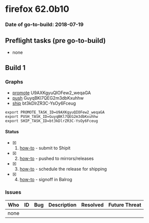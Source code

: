 # firefox 62.0b10

### Date of go-to-build: 2018-07-19

## Preflight tasks (pre go-to-build)
- none

## Build 1  

### Graphs
* [promote](https://tools.taskcluster.net/push-inspector/#/U9AXKgyuQIOFew2_weqaGA) U9AXKgyuQIOFew2_weqaGA
* [push](https://tools.taskcluster.net/push-inspector/#/GuyqBKl7QEG2m3dbKxuhhw) GuyqBKl7QEG2m3dbKxuhhw
* [ship](https://tools.taskcluster.net/push-inspector/#/bt3kDlrZR3C-YsOy6Fceug) bt3kDlrZR3C-YsOy6Fceug
```
export PROMOTE_TASK_ID=U9AXKgyuQIOFew2_weqaGA
export PUSH_TASK_ID=GuyqBKl7QEG2m3dbKxuhhw
export SHIP_TASK_ID=bt3kDlrZR3C-YsOy6Fceug
```


#### Status
- [x] 1.  [how-to](https://wiki.mozilla.org/Release:Release_Automation_on_Mercurial:Starting_a_Release#Submit_to_Ship_It)  - submit to Shipit
- [x] 2.  [how-to](https://github.com/mozilla-releng/releasewarrior-2.0/blob/master/docs/release-promotion/desktop/howto.md#push-artifacts-to-releases-directory)  - pushed to mirrors/releases
- [x] 3.  [how-to](https://github.com/mozilla-releng/releasewarrior-2.0/blob/master/docs/release-promotion/desktop/howto.md#ship-the-release)  - schedule the release for shipping
- [x] 4.  [how-to](https://github.com/mozilla-releng/releasewarrior-2.0/blob/master/docs/release-promotion/desktop/howto.md#obtain-sign-offs-for-changes)  - signoff in Balrog

### Issues
| Who                 | ID               | Bug                                                                 | Description                | Resolved                | Future Threat                |
| ------------------- | ---------------- | ------------------------------------------------------------------- | -------------------------- | ----------------------- | ---------------------------- |
| none | | | | | |

